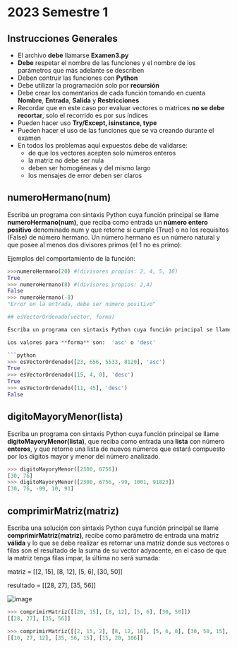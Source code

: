 # 2023 Semestre 1

## Instrucciones Generales
- El archivo **debe** llamarse **Examen3.py**
- **Debe** respetar el nombre de las funciones y el nombre de los parámetros que más adelante se describen
- Deben contruir las funciones con **Python**
- Debe utilizar la programación solo por **recursión** 
- Debe crear los comentarios de cada función tomando en cuenta **Nombre**, **Entrada**, **Salida** y **Restricciones**
- Recordar que en este caso por evaluar vectores o matrices **no se debe recortar**, solo el recorrido es por sus índices
- Pueden hacer uso **Try/Except, isinstance, type**
- Pueden hacer el uso de las funciones que se va creando durante el examen
- En todos los problemas aquí expuestos debe de validarse:
	-  de que los vectores acepten solo números enteros
	-  la matriz no debe ser nula
	-  deben ser homogéneas y del mismo largo
	-  los mensajes de error deben ser claros


## numeroHermano(num)

Escriba un programa con sintaxis Python cuya función principal se llame **numeroHermano(num)**, que reciba como entrada un **número entero positivo** denominado num y que retorne si cumple (True) o no los requisitos (False) de número hermano. Un número hermano es un número natural y que posee al menos dos divisores primos (el 1 no es primo):

Ejemplos del comportamiento de la función:

```python
>>>numeroHermano(20) #(divisores propios: 2, 4, 5, 10)
True
>>> numeroHermano(8) #(divisores propios: 2,4)
False
>>> numeroHermano(-8)
"Error en la entrada, debe ser número positivo"

## esVectorOrdenado(vector, forma)

Escriba un programa con sintaxis Python cuya función principal se llame **esVectorOrdenado(vector, forma)**, que reciba como entradas un **vector** y una **forma**, este último será un string que especificará si el vector está ordenado en forma **ascendente o descendente**. Esta función retornará **True** si el vector corresponde al tipo de ordenamiento o **False** del caso contrario. 

Los valores para **forma** son:  'asc' o 'desc'

```python
>>> esVectorOrdenado([23, 656, 5533, 8120], 'asc')
True
>>> esVectorOrdenado([15, 4, 0], 'desc')
True
>>> esVectorOrdenado([11, 45], 'desc')
False
```

## digitoMayoryMenor(lista)

Escriba un programa con sintaxis Python cuya función principal se llame **digitoMayoryMenor(lista)**, que reciba como entrada una **lista** con número **enteros**, y que retorne una lista de nuevos números que estará compuesto por los dígitos mayor y menor del número analizado.

```python
>>> digitoMayoryMenor([2300, 6756])
[30, 76]
>>> digitoMayoryMenor([2300, 6756, -99, 1001, 91823])
[30, 76, -99, 10, 91]

```

## comprimirMatriz(matriz)
	
Escriba una solución con sintaxis Python cuya función principal se llame **comprimirMatriz(matriz)**, recibe como parámetro de entrada una matriz **válida** y lo que se debe realizar es retornar una matriz donde sus vectores o filas son el resultado de la suma de su vector adyacente, en el caso de que la matriz tenga filas impar, la última no será sumada:

matriz = [[2, 15], [8, 12], [5, 6], [30, 50]]

resultado = [[28, 27], [35, 56]]

![image](https://user-images.githubusercontent.com/1167750/167149485-583e0ab8-8991-4996-84c6-7af407327b24.png)


```python
>>> comprimirMatriz([[20, 15], [8, 12], [5, 6], [30, 50]])
[[28, 27], [35, 56]]

>>> comprimirMatriz([[2, 15, 2], [8, 12, 10], [5, 6, 0], [30, 50, 15], [5, 8, 6], [10, 12, 100]])
[[10, 27, 12], [35, 56, 15], [15, 20, 106]]

```
